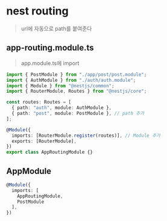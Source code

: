 # nest routing

> url에 자동으로 path를 붙여준다

## app-routing.module.ts

> app.module.ts에 import

```ts
import { PostModule } from "./app/post/post.module";
import { AuthModule } from "./auth/auth.module";
import { Module } from "@nestjs/common";
import { RouterModule, Routes } from "@nestjs/core";

const routes: Routes = [
  { path: "auth", module: AuthModule },
  { path: "post", module: PostModule }, // path 추가
];

@Module({
  imports: [RouterModule.register(routes)], // Module 추가
  exports: [RouterModule],
})
export class AppRoutingModule {}
```

## AppModule

```ts
@Module({
  imports: [
    AppRoutingModule,
    PostModule
  ],
})
```
